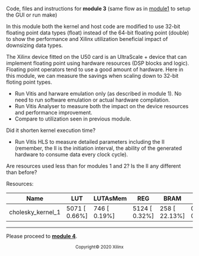 Code, files and instructions for **module 3** (same flow as in [module1](../module1_baseline) to setup the GUI or run make)

In this module both the kernel and host code are modified to use 32-bit floating point data types (float) instead of the 64-bit floating point (double) to show the performance and Xilinx utilization beneficial impact of downsizing data types.

The Xilinx device fitted on the U50 card is an UltraScale + device that can implement floating point using hardware resources (DSP blocks and logic). Floating point operators tend to use a good amount of hardware. Here in this module, we can measure the savings when scaling down to 32-bit floting point types.

+ Run Vitis and harware emulation only (as described in module 1).  No need to run software emulation or actual hardware compilation.
+ Run Vitis Analyser to measure both the impact on the device resources and performance improvement.
+ Compare to utilization seen in previous module.

Did it shorten kernel execution time?

+ Run Vitis HLS to measure detailed parameters including the II (remember, the II is the initiation interval, the ability of the generated hardware to consume data every <II> clock cycle).

Are resources used less than for modules 1 and 2?
Is the II any different than before?


Resources:  

| Name                 | LUT              | LUTAsMem         | REG               | BRAM           | URAM          | DSP            |
|----------------------|------------------|------------------|-------------------|----------------|---------------|----------------|
|    cholesky_kernel_1 |   5071 [  0.66%] |    746 [  0.19%] |    5124 [  0.32%] |  258 [ 22.13%] |   0 [  0.00%] |   12 [  0.20%] |


***
Please proceed to [**module 4**](../module4_dataflow).

<p align="center"><sup>Copyright&copy; 2020 Xilinx</sup></p>
